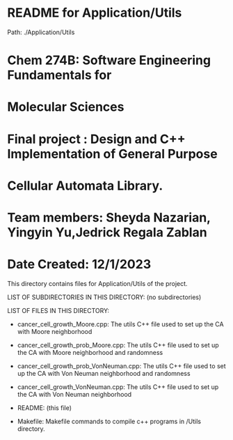 # README for Application/Utils
Path: ./Application/Utils
# Chem 274B: Software Engineering Fundamentals for
#               Molecular Sciences
# Final project :  Design and C++ Implementation of General Purpose
#                 Cellular Automata Library. 
# Team members: Sheyda Nazarian, Yingyin Yu,Jedrick Regala Zablan 
# Date Created: 12/1/2023 

This directory contains files for Application/Utils of the project.

LIST OF SUBDIRECTORIES IN THIS DIRECTORY:
(no subdirectories)

LIST OF FILES IN THIS DIRECTORY:

- cancer_cell_growth_Moore.cpp: The utils C++ file used to set up the CA with Moore neighborhood

- cancer_cell_growth_prob_Moore.cpp: The utils C++ file used to set up the CA with Moore neighborhood and randomness

- cancer_cell_growth_prob_VonNeuman.cpp: The utils C++ file used to set up the CA with Von Neuman neighborhood and randomness

- cancer_cell_growth_VonNeuman.cpp: The utils C++ file used to set up the CA with Von Neuman neighborhood

- README: (this file) 

- Makefile: Makefile commands to compile c++ programs in /Utils directory. 